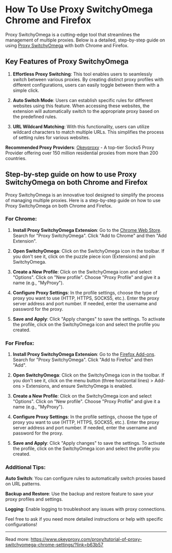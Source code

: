 # How To Use Proxy SwitchyOmega Chrome and Firefox
Proxy SwitchyOmega is a cutting-edge tool that streamlines the management of multiple proxies. Below is a detailed, step-by-step guide on using [Proxy SwitchyOmega](https://www.okeyproxy.com/proxy/tutorial-of-proxy-switchyomega-chrome-settings/?link=b63b57) with both Chrome and Firefox.

## Key Features of Proxy SwitchyOmega ##

1. **Effortless Proxy Switching**: This tool enables users to seamlessly switch between various proxies. By creating distinct proxy profiles with different configurations, users can easily toggle between them with a simple click.

2. **Auto Switch Mode**: Users can establish specific rules for different websites using this feature. When accessing these websites, the extension will automatically switch to the appropriate proxy based on the predefined rules.

3. **URL Wildcard Matching**: With this functionality, users can utilize wildcard characters to match multiple URLs. This simplifies the process of setting rules for various websites.

**Recommended Proxy Providers**: [Okeyproxy](https://www.okeyproxy.com/en?link=b63b57) - A top-tier Socks5 Proxy Provider offering over 150 million residential proxies from more than 200 countries.

## Step-by-step guide on how to use Proxy SwitchyOmega on both Chrome and Firefox

Proxy SwitchyOmega is an innovative tool designed to simplify the process of managing multiple proxies. Here is a step-by-step guide on how to use Proxy SwitchyOmega on both Chrome and Firefox.

### For Chrome:

1. **Install Proxy SwitchyOmega Extension**:
   Go to the [Chrome Web Store](https://chrome.google.com/webstore). Search for "Proxy SwitchyOmega". Click "Add to Chrome" and then "Add Extension".

2. **Open SwitchyOmega**:
   Click on the SwitchyOmega icon in the toolbar. If you don't see it, click on the puzzle piece icon (Extensions) and pin SwitchyOmega.

3. **Create a New Profile**:
   Click on the SwitchyOmega icon and select "Options". Click on "New profile". Choose "Proxy Profile" and give it a name (e.g., "MyProxy").

4. **Configure Proxy Settings**:
   In the profile settings, choose the type of proxy you want to use (HTTP, HTTPS, SOCKS5, etc.). Enter the proxy server address and port number. If needed, enter the username and password for the proxy.

5. **Save and Apply**:
   Click "Apply changes" to save the settings. To activate the profile, click on the SwitchyOmega icon and select the profile you created.

### For Firefox:

1. **Install Proxy SwitchyOmega Extension**:
   Go to the [Firefox Add-ons](https://addons.mozilla.org). Search for "Proxy SwitchyOmega". Click "Add to Firefox" and then "Add".

2. **Open SwitchyOmega**:
   Click on the SwitchyOmega icon in the toolbar. If you don't see it, click on the menu button (three horizontal lines) > Add-ons > Extensions, and ensure SwitchyOmega is enabled.

3. **Create a New Profile**:
   Click on the SwitchyOmega icon and select "Options". Click on "New profile". Choose "Proxy Profile" and give it a name (e.g., "MyProxy").

4. **Configure Proxy Settings**:
   In the profile settings, choose the type of proxy you want to use (HTTP, HTTPS, SOCKS5, etc.). Enter the proxy server address and port number. If needed, enter the username and password for the proxy.

5. **Save and Apply**:
   Click "Apply changes" to save the settings. To activate the profile, click on the SwitchyOmega icon and select the profile you created.

### Additional Tips:

**Auto Switch**: You can configure rules to automatically switch proxies based on URL patterns.

**Backup and Restore**: Use the backup and restore feature to save your proxy profiles and settings.

**Logging**: Enable logging to troubleshoot any issues with proxy connections.

Feel free to ask if you need more detailed instructions or help with specific configurations!

---
Read more: https://www.okeyproxy.com/proxy/tutorial-of-proxy-switchyomega-chrome-settings/?link=b63b57
